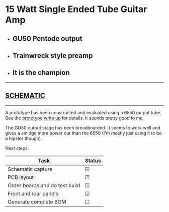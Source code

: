 # 15 Watt Single Ended Tube Guitar Amp

- ## GU50 Pentode output
- ## Trainwreck style preamp
- ## It is the champion

---

## [SCHEMATIC](https://github.com/JordanAceto/it_is_the_champion/blob/main/pcb/docs/it_is_the_champion-schematic.pdf)

---
A prototype has been constructed and evaluated using a 6550 output tube. See the [prototype write up](https://github.com/JordanAceto/it_is_the_champion/blob/main/prototype/it_is_the_champion_prototype_write_up.pdf) for details. It sounds pretty good to me.

The GU50 output stage has been breadboarded. It seems to work well and gives a smidge more power out than the 6550 (I'm mostly just using it to be a hipster though).

Next steps:

Task | Status |
---------|--------------|
Schematic capture | &#9745;
PCB layout | &#9745;
Order boards and do test build | &#9745;
Front and rear panels | &#9745;
Generate complete BOM | &#9744;
